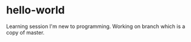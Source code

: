 # hello-world
Learning session
I'm new to programming.
Working on branch which is a copy of master.
